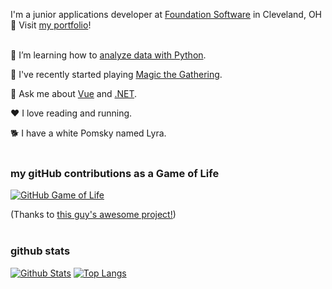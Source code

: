 I'm a junior applications developer at [Foundation Software](https://www.foundationsoft.com/) in Cleveland, OH 🌆 Visit [my portfolio](https://rutholdja.netlify.app/)!
<br />
<br />

🔭 I’m learning how to [analyze data with Python](https://www.kaggle.com/ruthrootz).

🎴 I've recently started playing [Magic the Gathering](https://magic.wizards.com/en).

💬 Ask me about [Vue](https://vuejs.org/) and [.NET](https://dotnet.microsoft.com/).

❤ I love reading and running.

🐕 I have a white Pomsky named Lyra.
<br />
<br />

### my gitHub contributions as a Game of Life

[![GitHub Game of Life](https://github4life.herokuapp.com/ruthrootz.gif?z=6)](https://github4life.herokuapp.com/ruthrootz)

(Thanks to [this guy's awesome project!](https://github.com/ethomson/github4life))
<br />
<br />

### github stats
[![Github Stats](https://github-readme-stats.vercel.app/api?username=ruthrootz&count_private=true&theme=slateorange&show_icons=true)](https://github.com/ruthrootz)
[![Top Langs](https://github-readme-stats.vercel.app/api/top-langs/?username=anuraghazra&layout=compact&theme=slateorange)](https://github.com/anuraghazra/github-readme-stats)
